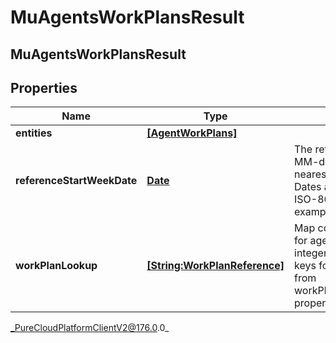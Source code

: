 # MuAgentsWorkPlansResult

## MuAgentsWorkPlansResult

## Properties

|Name | Type | Description | Notes|
|------------ | ------------- | ------------- | -------------|
| **entities** | [**[AgentWorkPlans]**]([AgentWorkPlans]) |  | [optional] |
| **referenceStartWeekDate** | [**Date**](Date) | The reference date in yyyy-MM-dd format rolled back to nearest BU start day of week. Dates are represented as an ISO-8601 string. For example: yyyy-MM-dd | |
| **workPlanLookup** | [**[String:WorkPlanReference]**](WorkPlanReference) | Map containing lookup values for agent work plans. The integer keys serves as lookup keys for effective work plan from workPlanLookupKeysPerWeek property | |



_PureCloudPlatformClientV2@176.0.0_
